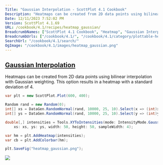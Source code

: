 ```yaml
---
Title: "Gaussian Interpolation - ScottPlot 4.1 Cookbook"
Description: "Heatmaps can be created from 2D data points using bilinear interpolation with Gaussian weighting. This option results in a heatmap with a standard deviation of 4."
Date: 12/11/2023 7:52:02 PM
Version: ScottPlot 4.1.69
URL: /cookbook/4.1/recipes/heatmap_gaussian/
BreadcrumbNames: ["ScottPlot 4.1 Cookbook", "Heatmap", "Gaussian Interpolation"]
BreadcrumbUrls: ["/cookbook/4.1/", "/cookbook/4.1/category/plottable-heatmap", "/cookbook/4.1/recipes/heatmap_gaussian/"]
SearchUrl: "/cookbook/4.1/search/"
OgImage: "/cookbook/4.1/images/heatmap_gaussian.png"
---
```


<h2><a href='/cookbook/4.1/recipes/heatmap_gaussian/'>Gaussian Interpolation</a></h2>

Heatmaps can be created from 2D data points using bilinear interpolation with Gaussian weighting. This option results in a heatmap with a standard deviation of 4.

```cs
var plt = new ScottPlot.Plot(600, 400);

Random rand = new Random(0);
int[] xs = DataGen.RandomNormal(rand, 10000, 25, 10).Select(x => (int)x).ToArray();
int[] ys = DataGen.RandomNormal(rand, 10000, 25, 10).Select(y => (int)y).ToArray();

double[,] intensities = Tools.XYToIntensities(mode: IntensityMode.Gaussian,
    xs: xs, ys: ys, width: 50, height: 50, sampleWidth: 4);

var hm = plt.AddHeatmap(intensities);
var cb = plt.AddColorbar(hm);

plt.SaveFig("heatmap_gaussian.png");
```

<img src='../../images/heatmap_gaussian.png' class='d-block mx-auto my-5' />


